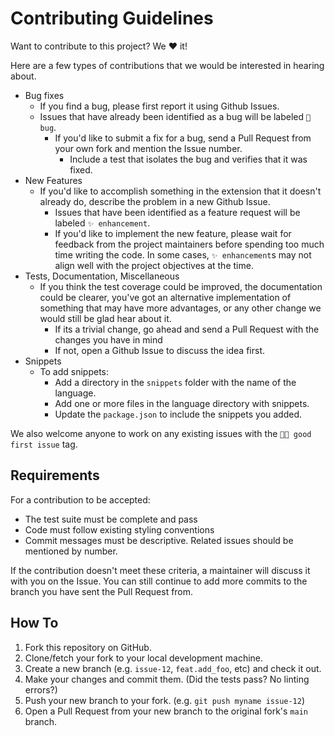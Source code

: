 # Contributing Guidelines

Want to contribute to this project? We ❤️ it!

Here are a few types of contributions that we would be interested in hearing about.

- Bug fixes
  - If you find a bug, please first report it using Github Issues.
  - Issues that have already been identified as a bug will be labeled `🐛 bug`.
    - If you'd like to submit a fix for a bug, send a Pull Request from your own fork and mention the Issue number.
      - Include a test that isolates the bug and verifies that it was fixed.
- New Features
  - If you'd like to accomplish something in the extension that it doesn't already do, describe the problem in a new Github Issue.
    - Issues that have been identified as a feature request will be labeled `✨ enhancement`.
    - If you'd like to implement the new feature, please wait for feedback from the project maintainers before spending
      too much time writing the code. In some cases, `✨ enhancement`s may not align well with the project objectives at
      the time.
- Tests, Documentation, Miscellaneous
  - If you think the test coverage could be improved, the documentation could be clearer, you've got an alternative
    implementation of something that may have more advantages, or any other change we would still be glad hear about
    it.
    - If its a trivial change, go ahead and send a Pull Request with the changes you have in mind
    - If not, open a Github Issue to discuss the idea first.
- Snippets
  - To add snippets:
    - Add a directory in the `snippets` folder with the name of the language.
    - Add one or more files in the language directory with snippets.
    - Update the `package.json` to include the snippets you added.

We also welcome anyone to work on any existing issues with the `👋🏽 good first issue` tag.

## Requirements

For a contribution to be accepted:

- The test suite must be complete and pass
- Code must follow existing styling conventions
- Commit messages must be descriptive. Related issues should be mentioned by number.

If the contribution doesn't meet these criteria, a maintainer will discuss it with you on the Issue. You can still
continue to add more commits to the branch you have sent the Pull Request from.

## How To

1. Fork this repository on GitHub.
1. Clone/fetch your fork to your local development machine.
1. Create a new branch (e.g. `issue-12`, `feat.add_foo`, etc) and check it out.
1. Make your changes and commit them. (Did the tests pass? No linting errors?)
1. Push your new branch to your fork. (e.g. `git push myname issue-12`)
1. Open a Pull Request from your new branch to the original fork's `main` branch.